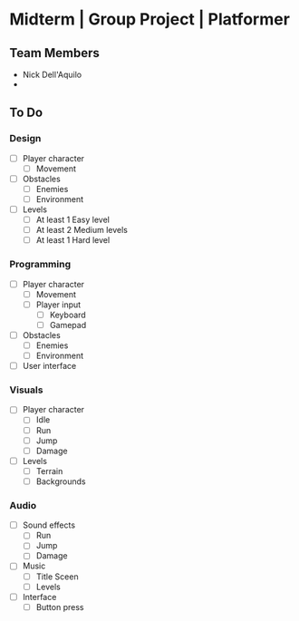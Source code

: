 # Midterm | Group Project | Platformer

## Team Members
- Nick Dell'Aquilo
- 

## To Do

### Design
- [ ] Player character
  - [ ] Movement
- [ ] Obstacles
  - [ ] Enemies
  - [ ] Environment
- [ ] Levels
  - [ ] At least 1 Easy level
  - [ ] At least 2 Medium levels
  - [ ] At least 1 Hard level

### Programming
- [ ] Player character
  - [ ] Movement
  - [ ] Player input
    - [ ] Keyboard
    - [ ] Gamepad
- [ ] Obstacles
  - [ ] Enemies
  - [ ] Environment
- [ ] User interface

### Visuals
- [ ] Player character
  - [ ] Idle
  - [ ] Run
  - [ ] Jump
  - [ ] Damage
- [ ] Levels
  - [ ] Terrain
  - [ ] Backgrounds

### Audio
- [ ] Sound effects
  - [ ] Run
  - [ ] Jump
  - [ ] Damage
- [ ] Music
  - [ ] Title Sceen
  - [ ] Levels
- [ ] Interface
  - [ ] Button press
